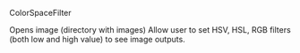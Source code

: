ColorSpaceFilter

Opens image (directory with images)
Allow user to set HSV, HSL, RGB filters (both low and high value) to see image outputs.
